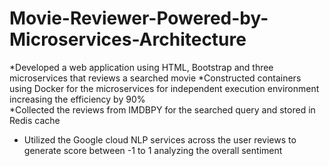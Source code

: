 # Movie-Reviewer-Powered-by-Microservices-Architecture
*Developed a web application using HTML, Bootstrap and three microservices that reviews a searched movie
*Constructed containers using Docker for the microservices for independent execution environment increasing the efficiency by 90%	
*Collected the reviews from IMDBPY for the searched query and stored in Redis cache
*	Utilized the Google cloud NLP services across the user reviews to generate score between -1 to 1 analyzing the overall sentiment


